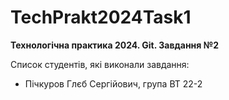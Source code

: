 # TechPrakt2024Task1
**Технологічна практика 2024. Git. Завдання №2**

Список студентів, які виконали завдання:
* Пічкуров Глєб Сергійович, група ВТ 22-2
